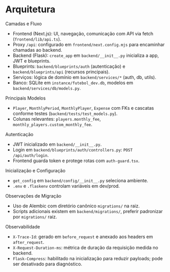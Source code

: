 # Arquitetura

Camadas e Fluxo
- Frontend (Next.js): UI, navegação, comunicação com API via fetch (`frontend/lib/api.ts`).
- Proxy `/api`: configurado em `frontend/next.config.mjs` para encaminhar chamadas ao backend.
- Backend (Flask): `create_app` em `backend/__init__.py` inicializa a app, JWT e blueprints.
- Blueprints: `backend/blueprints/auth` (autenticação) e `backend/blueprints/api` (recursos principais).
- Serviços: lógica de domínio em `backend/services/*` (auth, db, utils).
- Banco: SQLite em `instance/futebol_dev.db`, modelos em `backend/services/db/models.py`.

Principais Modelos
- `Player`, `MonthlyPeriod`, `MonthlyPlayer`, `Expense` com FKs e cascatas conforme testes (`backend/tests/test_models.py`).
- Colunas relevantes: `players.monthly_fee`, `monthly_players.custom_monthly_fee`.

Autenticação
- JWT inicializado em `backend/__init__.py`.
- Login em `backend/blueprints/auth/controllers.py`: `POST /api/auth/login`.
- Frontend guarda token e protege rotas com `auth-guard.tsx`.

Inicialização e Configuração
- `get_config` em `backend/config/__init__.py` seleciona ambiente.
- `.env` e `.flaskenv` controlam variáveis em dev/prod.

Observações de Migração
- Uso de Alembic com diretório canônico `migrations/` na raiz.
- Scripts adicionais existem em `backend/migrations/`, preferir padronizar por `migrations/` raiz.

Observabilidade
- `X-Trace-Id`: gerado em `before_request` e anexado aos headers em `after_request`.
- `X-Request-Duration-ms`: métrica de duração da requisição medida no backend.
- `Flask-Compress`: habilitado na inicialização para reduzir payloads; pode ser desativado para diagnóstico.